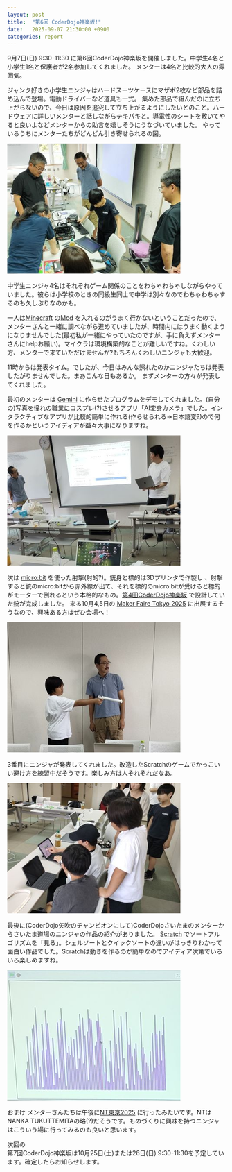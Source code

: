 ```yaml
---
layout: post
title:  "第6回 CoderDojo神楽坂!"
date:   2025-09-07 21:30:00 +0900
categories: report
---
```


9月7日(日) 9:30-11:30 に第6回CoderDojo神楽坂を開催しました。中学生4名と小学生1名と保護者が2名参加してくれました。
メンターは4名と比較的大人の雰囲気。

ジャンク好きの小学生ニンジャはハードスーツケースにマザボ2枚など部品を詰め込んで登場。電動ドライバーなど道具も一式。
集めた部品で組んだのに立ち上がらないので、今日は原因を追究して立ち上がるようにしたいとのこと。ハードウェアに詳しいメンターと話しながらテキパキと。導電性のシートを敷いてやると良いよなどメンターからの助言を嬉しそうにうなづいていました。
やっているうちにメンターたちがどんどん引き寄せられるの図。

![自作PC](/assets/2025-09-07-01a.jpg)

中学生ニンジャ4名はそれぞれゲーム関係のことをわちゃわちゃしながらやっていました。彼らは小学校のときの同級生同士で中学は別々なのでわちゃわちゃするのも久しぶりなのかも。

一人は[Minecraft](https://www.minecraft.net/ja-jp) の[Mod](https://minecraftjapan.miraheze.org/wiki/MOD) を入れるのがうまく行かないということだったので、メンターさんと一緒に調べながら進めていましたが、時間内にはうまく動くようになりませんでした(最初私が一緒にやっていたのですが、手に負えずメンターさんにhelpお願い)。マイクラは環境構築的なことが難しいですね。くわしい方、メンターで来ていただけませんか?もちろんくわしいニンジャも大歓迎。

11時からは発表タイム。でしたが、今日はみんな照れたのかニンジャたちは発表したがりませんでした。まあこんな日もあるか。
まずメンターの方々が発表してくれました。

最初のメンターは [Gemini](https://gemini.google.com/?hl=ja) に作らせたプログラムをデモしてくれました。(自分の)写真を憧れの職業にコスプレ(?)させるアプリ「AI変身カメラ」でした。インタラクティブなアプリが比較的簡単に作れる(作らせられる→日本語変?)ので何を作るかというアイディアが益々大事になりますね。

![発表1](/assets/2025-09-07-02.jpg)

次は [micro:bit](https://microbit.org/ja/) を使った射撃(射的?)。銃身と標的は3Dプリンタで作製し  、射撃すると銃のmicro:bitから赤外線が出て、それを標的のmicro:bitが受けると標的がモーターで倒れるという本格的なもの。[第4回CoderDojo神楽坂](https://kagurazaka-dojo.github.io/report/2025/07/18/dojo-report-004.html) で設計していた銃が完成しました。
来る10月4,5日の [Maker Faire Tokyo 2025](https://makezine.jp/event/mft2025/) に出展するそうなので、興味ある方はぜひ会場へ！

![発表2](/assets/2025-09-07-03.jpg)

3番目にニンジャが発表してくれました。改造したScratchのゲームでかっこいい避け方を練習中だそうです。楽しみ方は人それぞれだなあ。

![発表3](/assets/2025-09-07-04.jpg)

最後に(CoderDojo矢吹のチャンピオンにして)CoderDojoさいたまのメンターからさいたま道場のニンジャの作品の紹介がありました。 [Scratch](https://scratch.mit.edu) でソートアルゴリズムを「見る」。シェルソートとクイックソートの違いがはっきりわかって面白い作品でした。Scratchは動きを作るのが簡単なのでアイディア次第でいろいろ楽しめますね。

![発表4](/assets/2025-09-07-05.jpg)

おまけ
メンターさんたちは午後に[NT東京2025](https://nt-tokyo.org) に行ったみたいです。NTはNANKA TUKUTTEMITAの略(?)だそうです。ものづくりに興味を持つニンジャはこういう場に行ってみるのも良いと思います。


次回の<br>
第7回CoderDojo神楽坂は10月25日(土)または26日(日) 9:30-11:30を予定しています。確定したらお知らせします。

